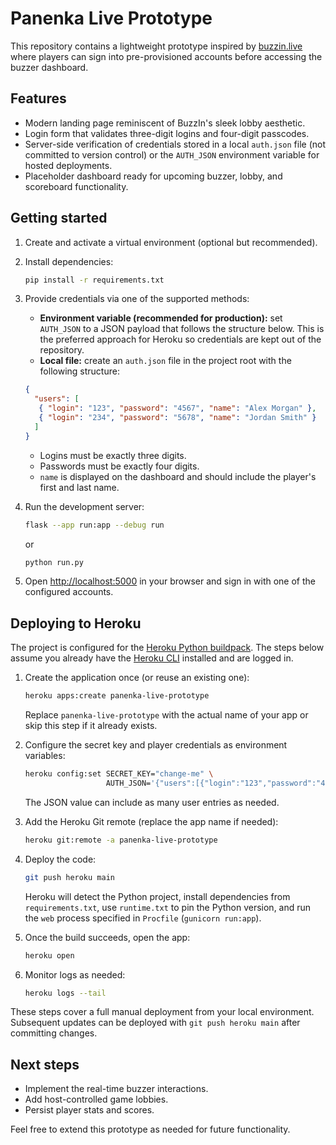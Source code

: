 # Panenka Live Prototype

This repository contains a lightweight prototype inspired by [buzzin.live](https://buzzin.live/) where players can sign into pre-provisioned accounts before accessing the buzzer dashboard.

## Features

- Modern landing page reminiscent of BuzzIn's sleek lobby aesthetic.
- Login form that validates three-digit logins and four-digit passcodes.
- Server-side verification of credentials stored in a local `auth.json` file (not committed to version control) or the `AUTH_JSON` environment variable for hosted deployments.
- Placeholder dashboard ready for upcoming buzzer, lobby, and scoreboard functionality.

## Getting started

1. Create and activate a virtual environment (optional but recommended).
2. Install dependencies:

   ```bash
   pip install -r requirements.txt
   ```

3. Provide credentials via one of the supported methods:

   - **Environment variable (recommended for production):** set `AUTH_JSON` to a JSON payload that follows the structure below. This is the preferred approach for Heroku so credentials are kept out of the repository.
   - **Local file:** create an `auth.json` file in the project root with the following structure:

   ```json
   {
     "users": [
      { "login": "123", "password": "4567", "name": "Alex Morgan" },
      { "login": "234", "password": "5678", "name": "Jordan Smith" }
     ]
   }
   ```

   - Logins must be exactly three digits.
   - Passwords must be exactly four digits.
   - `name` is displayed on the dashboard and should include the player's first and last name.

4. Run the development server:

   ```bash
   flask --app run:app --debug run
   ```

   or

   ```bash
   python run.py
   ```

5. Open [http://localhost:5000](http://localhost:5000) in your browser and sign in with one of the configured accounts.

## Deploying to Heroku

The project is configured for the [Heroku Python buildpack](https://devcenter.heroku.com/articles/getting-started-with-python). The steps below assume you already have the [Heroku CLI](https://devcenter.heroku.com/articles/heroku-cli) installed and are logged in.

1. Create the application once (or reuse an existing one):

   ```bash
   heroku apps:create panenka-live-prototype
   ```

   Replace `panenka-live-prototype` with the actual name of your app or skip this step if it already exists.

2. Configure the secret key and player credentials as environment variables:

   ```bash
   heroku config:set SECRET_KEY="change-me" \
                     AUTH_JSON='{"users":[{"login":"123","password":"4567","name":"Alex Morgan"}]}'
   ```

   The JSON value can include as many user entries as needed.

3. Add the Heroku Git remote (replace the app name if needed):

   ```bash
   heroku git:remote -a panenka-live-prototype
   ```

4. Deploy the code:

   ```bash
   git push heroku main
   ```

   Heroku will detect the Python project, install dependencies from `requirements.txt`, use `runtime.txt` to pin the Python version, and run the `web` process specified in `Procfile` (`gunicorn run:app`).

5. Once the build succeeds, open the app:

   ```bash
   heroku open
   ```

6. Monitor logs as needed:

   ```bash
   heroku logs --tail
   ```

These steps cover a full manual deployment from your local environment. Subsequent updates can be deployed with `git push heroku main` after committing changes.

## Next steps

- Implement the real-time buzzer interactions.
- Add host-controlled game lobbies.
- Persist player stats and scores.

Feel free to extend this prototype as needed for future functionality.
